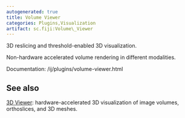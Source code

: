 ```yaml
---
autogenerated: true
title: Volume Viewer
categories: Plugins,Visualization
artifact: sc.fiji:Volume\_Viewer
---
```


3D reslicing and threshold-enabled 3D visualization.

Non-hardware accelerated volume rendering in different modalities.

Documentation: /ij/plugins/volume-viewer.html

See also
--------

[3D Viewer](/plugins/3d-viewer): hardware-accelerated 3D visualization of image volumes, orthoslices, and 3D meshes.

 
